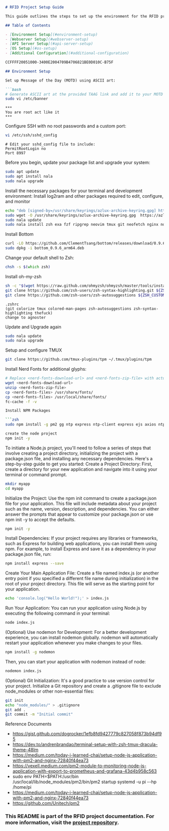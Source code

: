 ```markdown
# RFID Project Setup Guide

This guide outlines the steps to set up the environment for the RFID project on a Raspberry Pi running the Bullseye OS.

## Table of Contents

- [Environment Setup](#environment-setup)
- [Webserver Setup](#webserver-setup)
- [API Server Setup](#api-server-setup)
- [OS Setup](#os-setup)
- [Additional Configuration](#additional-configuration)

CCFFFF20051000-3400E2004709B4706821BE0D010C-B75F

## Environment Setup

Set up Message of the Day (MOTD) using ASCII art:

```bash
# Generate ASCII art at the provided TAAG link and add it to your MOTD file
sudo vi /etc/banner
```

```vi
***
You are root act like it
***
```

Configure SSH with no root passwords and a custom port:

```bash
vi /etc/ssh/sshd_config
```

```vi
# Edit your sshd_config file to include:
PermitRootLogin no
Port 8997
```

Before you begin, update your package list and upgrade your system:

```bash
sudo apt update
sudo apt install nala
sudo nala upgrade
```

Install the necessary packages for your terminal and development environment:
Install log2ram and other packages required to edit, configure, and monitor

```bash
echo "deb [signed-by=/usr/share/keyrings/azlux-archive-keyring.gpg] http://packages.azlux.fr/debian/ bookworm main" | sudo tee /etc/apt/sources.list.d/azlux.list
sudo wget -O /usr/share/keyrings/azlux-archive-keyring.gpg  https://azlux.fr/repo.gpg
sudo nala update
sudo nala install zsh exa fzf ripgrep neovim tmux git neofetch nginx nodejs npm postgresql postgresql-contrib tmux thefuck lm-sensors log2ram
```

Install Bottom
```bash
curl -LO https://github.com/ClementTsang/bottom/releases/download/0.9.6/bottom_0.9.6_arm64.deb
sudo dpkg -i bottom_0.9.6_arm64.deb
```

Change your default shell to Zsh:

```zsh
chsh -s $(which zsh)
```

Install oh-my-zsh

```zsh
sh -c "$(wget https://raw.github.com/ohmyzsh/ohmyzsh/master/tools/install.sh -O -)"
git clone https://github.com/zsh-users/zsh-syntax-highlighting.git ${ZSH_CUSTOM:-~/.oh-my-zsh/custom}/plugins/zsh-syntax-highlighting
git clone https://github.com/zsh-users/zsh-autosuggestions ${ZSH_CUSTOM:-~/.oh-my-zsh/custom}/plugins/zsh-autosuggestions
```

```vi
.zshrc
(git colorize tmux colored-man-pages zsh-autosuggestions zsh-syntax-highlighting thefuck)
change to agnoster
```

Update and Upgrade again

```zsh
sudo nala update
sudo nala upgrade
```

Setup and configure TMUX

```zsh
git clone https://github.com/tmux-plugins/tpm ~/.tmux/plugins/tpm
```

Install Nerd Fonts for additional glyphs:

```bash
# Replace <nerd-fonts-download-url> and <nerd-fonts-zip-file> with actual values
wget <nerd-fonts-download-url>
unzip <nerd-fonts-zip-file>
cp <nerd-fonts-files> /usr/share/fonts/
cp <nerd-fonts-files> /usr/local/share/fonts/
fc-cache -f -v

Install NPM Packages

```zsh
sudo npm install -g pm2 gg ntp express ntp-client express ejs axios ntp-time body-parser
```
```zsh
create the node project
npm init -y
```

To initiate a Node.js project, you'll need to follow a series of steps that involve creating a project directory, initializing the project with a package.json file, and installing any necessary dependencies. Here's a step-by-step guide to get you started:
Create a Project Directory:
First, create a directory for your new application and navigate into it using your terminal or command prompt.
```zsh
mkdir myapp
cd myapp
```

Initialize the Project:
Use the npm init command to create a package.json file for your application. This file will include metadata about your project such as the name, version, description, and dependencies. You can either answer the prompts that appear to customize your package.json or use npm init -y to accept the defaults.
```zsh
npm init -y
```
Install Dependencies:
If your project requires any libraries or frameworks, such as Express for building web applications, you can install them using npm. For example, to install Express and save it as a dependency in your package.json file, run:
```zsh
npm install express --save
```
Create Your Main Application File:
Create a file named index.js (or another entry point if you specified a different file name during initialization) in the root of your project directory. This file will serve as the starting point for your application.
```zsh
echo 'console.log("Hello World!");' > index.js
```
Run Your Application:
You can run your application using Node.js by executing the following command in your terminal:
```zsh
node index.js
```
(Optional) Use nodemon for Development:
For a better development experience, you can install nodemon globally. nodemon will automatically restart your application whenever you make changes to your files.
```zsh
npm install -g nodemon
```
Then, you can start your application with nodemon instead of node:
```zsh
nodemon index.js
```
(Optional) Git Initialization:
It's a good practice to use version control for your project. Initialize a Git repository and create a .gitignore file to exclude node_modules or other non-essential files:
```zsh
git init
echo "node_modules/" > .gitignore
git add .
git commit -m "Initial commit"
```

Reference Documents
- https://gist.github.com/dogrocker/1efb8fd9427779c827058f873b94df95
- https://dev.to/andrenbrandao/terminal-setup-with-zsh-tmux-dracula-theme-48lm
- https://medium.com/today-i-learned-chai/setup-node-js-application-with-pm2-and-nginx-72840f44ea73
- https://vexell.medium.com/pm2-module-to-monitoring-node-js-application-with-export-to-prometheus-and-grafana-43d4b958c563
- sudo env PATH=$PATH:/usr/bin /usr/local/lib/node_modules/pm2/bin/pm2 startup systemd -u pi --hp /home/pi
- https://medium.com/today-i-learned-chai/setup-node-js-application-with-pm2-and-nginx-72840f44ea73
- https://github.com/Unitech/pm2

### This README is part of the RFID project documentation. For more information, visit the [project repository](#).
